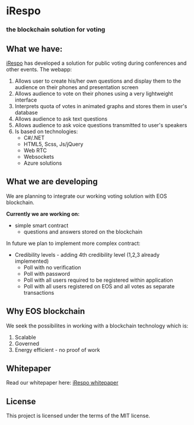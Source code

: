 # iRespo
### the blockchain solution for voting

## What we have:
[iRespo](http://irespo.com) has developed a solution for public voting during conferences and other events.
The webapp:
1. Allows user to create his/her own questions and display them to the audience on their phones and presentation screen
2. Allows audience to vote on their phones using a very lightweight interface
3. Interprets quota of votes in animated graphs and stores them in user's database
4. Allows audience to ask text questions
5. Allows audience to ask voice questions transmitted to user's speakers
6. Is based on technologies:
    - C#/.NET
    - HTML5, Scss, Js/jQuery
    - Web RTC
    - Websockets
    - Azure solutions
  
  
 ## What we are developing
 We are planning to integrate our working voting solution with EOS blockchain. 
 
 **Currently we are working on:**
   - simple smart contract
       - questions and answers stored on the blockchain
    
In future we plan to implement more complex contract:
   - Credibility levels - adding 4th credibility level (1,2,3 already implemented)
       - Poll with no verification
       - Poll with password
       - Poll with all users required to be registered within application
       - Poll with all users registered on EOS and all votes as separate transactions

## Why EOS blockchain
We seek the possibilites in working with a blockchain technology which is:
1. Scalable
2. Governed
3. Energy efficient - no proof of work

## Whitepaper
Read our whitepaper here:
[iRespo whitepaper](https://docs.google.com/document/d/1NbiPtC9r5CQGNz0pPl2mGnh5IJ3Xh8giKyk52SRhWO4/edit)

## License
This project is licensed under the terms of the MIT license.
